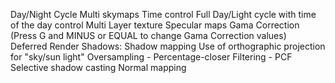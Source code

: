 Day/Night Cycle
	Multi skymaps
	Time control
	Full Day/Light cycle with time of the day control
Multi Layer texture
Specular maps
Gama Correction (Press G and MINUS or EQUAL to change Gama Correction values)
Deferred Render
Shadows:
	Shadow mapping
	Use of orthographic projection for "sky/sun light"
	Oversampling - Percentage-closer Filtering - PCF
	Selective shadow casting
Normal mapping